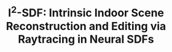 ---
title: "I<sup>2</sup>-SDF: Intrinsic Indoor Scene Reconstruction and Editing via Raytracing in Neural SDFs"
collection: publications
# permalink: /invrend
venue: 'CVPR'
paperurl: '#'
authors: '<b>Jingsen Zhu</b>, Yuchi Huo, Qi Ye, Fujun Luan, Jifan Li, Dianbing Xi, Lisha Wang, Rui Tang, Wei Hua, Hujun Bao, Rui Wang'
project: 'https://jingsenzhu.github.io/i2-sdf/'
code: 'https://github.com/jingsenzhu/i2-sdf/'
dataset: '#'
---